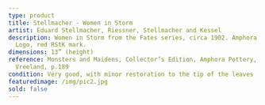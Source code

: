 ```yaml
---
type: product
title: Stellmacher - Women in Storm
artist: Eduard Stellmacher, Riessner, Stellmacher and Kessel
description: Women in Storm from the Fates series, circa 1902. Amphora Lady
  Logo, red RStK mark.
dimensions: 13” (height)
reference: Monsters and Maidens, Collector’s Edition, Amphora Pottery, Byron
  Vreeland, p.189
condition: Very good, with minor restoration to the tip of the leaves
featuredimage: /img/pic2.jpg
sold: false
---
```

